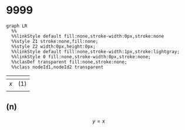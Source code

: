 # 9999
```mermaid
graph LR
  %%
  %%linkStyle default fill:none,stroke-width:0px,stroke:none
  %%style Z1 stroke:none,fill:none;
  %%style Z2 width:0px,height:0px;
  %%linkStyle default fill:none,stroke-width:1px,stroke:lightgray;
  %%linkStyle 0 fill:none,stroke-width:0px,stroke:none;
  %%clasDef transparent fill:none,stroke:none;
  %%class nodeId1,nodeId2 transparent
``````

<span></span>|<span></span>
:-: | :-:
$x$ | $(1)$
<span></span>|<span></span>


## (n)
$$
y = x
$$
